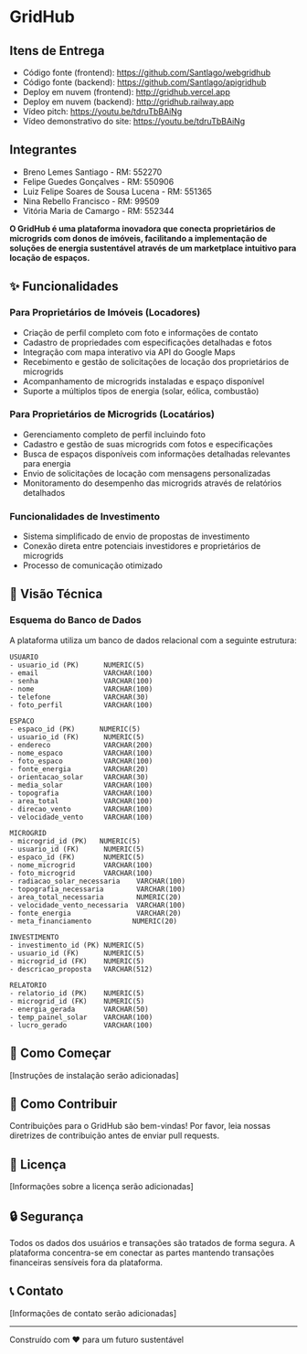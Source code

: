 # GridHub

## Itens de Entrega
- Código fonte (frontend): https://github.com/Santlago/webgridhub
- Código fonte (backend): https://github.com/Santlago/apigridhub
- Deploy em nuvem (frontend): http://gridhub.vercel.app
- Deploy em nuvem (backend): http://gridhub.railway.app
- Vídeo pitch: https://youtu.be/tdruTbBAiNg
- Vídeo demonstrativo do site: https://youtu.be/tdruTbBAiNg

## Integrantes

- Breno Lemes Santiago - RM: 552270
- Felipe Guedes Gonçalves - RM: 550906
- Luiz Felipe Soares de Sousa Lucena - RM: 551365
- Nina Rebello Francisco - RM: 99509
- Vitória Maria de Camargo - RM: 552344

**O GridHub é uma plataforma inovadora que conecta proprietários de microgrids com donos de imóveis, facilitando a implementação de soluções de energia sustentável através de um marketplace intuitivo para locação de espaços.**

## ✨ Funcionalidades

### Para Proprietários de Imóveis (Locadores)
- Criação de perfil completo com foto e informações de contato
- Cadastro de propriedades com especificações detalhadas e fotos
- Integração com mapa interativo via API do Google Maps
- Recebimento e gestão de solicitações de locação dos proprietários de microgrids
- Acompanhamento de microgrids instaladas e espaço disponível
- Suporte a múltiplos tipos de energia (solar, eólica, combustão)

### Para Proprietários de Microgrids (Locatários)
- Gerenciamento completo de perfil incluindo foto
- Cadastro e gestão de suas microgrids com fotos e especificações
- Busca de espaços disponíveis com informações detalhadas relevantes para energia
- Envio de solicitações de locação com mensagens personalizadas
- Monitoramento do desempenho das microgrids através de relatórios detalhados

### Funcionalidades de Investimento
- Sistema simplificado de envio de propostas de investimento
- Conexão direta entre potenciais investidores e proprietários de microgrids
- Processo de comunicação otimizado

## 🔧 Visão Técnica

### Esquema do Banco de Dados
A plataforma utiliza um banco de dados relacional com a seguinte estrutura:

```
USUARIO
- usuario_id (PK)      NUMERIC(5)
- email                VARCHAR(100)
- senha                VARCHAR(100)
- nome                 VARCHAR(100)
- telefone             VARCHAR(30)
- foto_perfil          VARCHAR(100)

ESPACO
- espaco_id (PK)      NUMERIC(5)
- usuario_id (FK)      NUMERIC(5)
- endereco             VARCHAR(200)
- nome_espaco          VARCHAR(100)
- foto_espaco          VARCHAR(100)
- fonte_energia        VARCHAR(20)
- orientacao_solar     VARCHAR(30)
- media_solar          VARCHAR(100)
- topografia           VARCHAR(100)
- area_total           VARCHAR(100)
- direcao_vento        VARCHAR(100)
- velocidade_vento     VARCHAR(100)

MICROGRID
- microgrid_id (PK)   NUMERIC(5)
- usuario_id (FK)      NUMERIC(5)
- espaco_id (FK)       NUMERIC(5)
- nome_microgrid       VARCHAR(100)
- foto_microgrid       VARCHAR(100)
- radiacao_solar_necessaria    VARCHAR(100)
- topografia_necessaria        VARCHAR(100)
- area_total_necessaria        NUMERIC(20)
- velocidade_vento_necessaria  VARCHAR(100)
- fonte_energia                VARCHAR(20)
- meta_financiamento          NUMERIC(20)

INVESTIMENTO
- investimento_id (PK) NUMERIC(5)
- usuario_id (FK)      NUMERIC(5)
- microgrid_id (FK)    NUMERIC(5)
- descricao_proposta   VARCHAR(512)

RELATORIO
- relatorio_id (PK)    NUMERIC(5)
- microgrid_id (FK)    NUMERIC(5)
- energia_gerada       VARCHAR(50)
- temp_painel_solar    VARCHAR(100)
- lucro_gerado         VARCHAR(100)
```

## 🚀 Como Começar
[Instruções de instalação serão adicionadas]

## 🤝 Como Contribuir
Contribuições para o GridHub são bem-vindas! Por favor, leia nossas diretrizes de contribuição antes de enviar pull requests.

## 📝 Licença
[Informações sobre a licença serão adicionadas]

## 🔒 Segurança
Todos os dados dos usuários e transações são tratados de forma segura. A plataforma concentra-se em conectar as partes mantendo transações financeiras sensíveis fora da plataforma.

## 📞 Contato
[Informações de contato serão adicionadas]

---
Construído com ❤️ para um futuro sustentável
